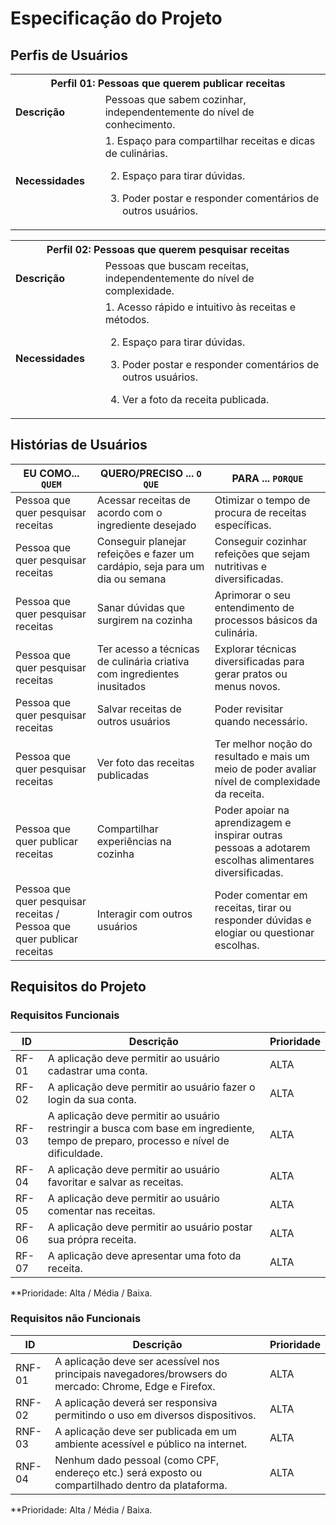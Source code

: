 # Especificação do Projeto

## Perfis de Usuários

<table>
<tbody>
<tr align=center>
<th colspan="2">Perfil 01: Pessoas que querem publicar receitas </th>
</tr> 
<tr>
<td width="150px"><b>Descrição</b></td>
<td width="600px">Pessoas que sabem cozinhar, independentemente do nível de conhecimento.</td>
</tr>
<tr>
<td><b>Necessidades</b></td>
<td>1. Espaço para compartilhar receitas e dicas de culinárias. 

2. Espaço para tirar dúvidas. 

3. Poder postar e responder comentários de outros usuários.</td>
</tr> 
</tbody>
</table>

<table>
<tbody>
<tr align=center>
<th colspan="2">Perfil 02: Pessoas que querem pesquisar receitas </th>
</tr> 
<tr>
<td width="150px"><b>Descrição</b></td>
<td width="600px">Pessoas que buscam receitas, independentemente do nível de complexidade. </td>
</tr>
<tr>
<td><b>Necessidades</b></td>
<td>1. Acesso rápido e intuitivo às receitas e métodos. 

 2. Espaço para tirar dúvidas. 

 3. Poder postar e responder comentários de outros usuários. 

 4. Ver a foto da receita publicada.</td>
</tr> 
</tbody>
</table>

## Histórias de Usuários

|EU COMO... `QUEM`   | QUERO/PRECISO ... `O QUE` |PARA ... `PORQUE`                 |
|--------------------|---------------------------|----------------------------------|
| Pessoa que quer pesquisar receitas                | Acessar receitas de acordo com o ingrediente desejado                        | Otimizar o tempo de procura de receitas específicas.                               |
| Pessoa que quer pesquisar receitas                 | Conseguir planejar refeições e fazer um cardápio, seja para um dia ou semana                        | Conseguir cozinhar refeições que sejam nutritivas e diversificadas.                              |
| Pessoa que quer pesquisar receitas                 | Sanar dúvidas que surgirem na cozinha                        | Aprimorar o seu entendimento de processos básicos da culinária.                               |
| Pessoa que quer pesquisar receitas                 | Ter acesso a técnicas de culinária criativa com ingredientes inusitados                        | Explorar técnicas diversificadas para gerar pratos ou menus novos.                               |
| Pessoa que quer pesquisar receitas                 | Salvar receitas de outros usuários                        | Poder revisitar quando necessário.                               |
| Pessoa que quer pesquisar receitas                 | Ver foto das receitas publicadas                        | Ter melhor noção do resultado e mais um meio de poder avaliar nível de complexidade da receita.                               |
| Pessoa que quer publicar receitas                 | Compartilhar experiências na cozinha                        | Poder apoiar na aprendizagem e inspirar outras pessoas a adotarem escolhas alimentares diversificadas.                               |
| Pessoa que quer pesquisar receitas / Pessoa que quer publicar receitas               | Interagir com outros usuários                       | Poder comentar em receitas, tirar ou responder dúvidas e elogiar ou questionar escolhas.                     |


## Requisitos do Projeto


### Requisitos Funcionais


|ID    | Descrição                | Prioridade |
|-------|---------------------------------|----|
| RF-01 |  A aplicação deve permitir ao usuário cadastrar uma conta.                     | ALTA   | 
| RF-02 |  A aplicação deve permitir ao usuário fazer o login da sua conta.                      | ALTA  |
| RF-03 |  A aplicação deve permitir ao usuário restringir a busca com base em ingrediente, tempo de preparo, processo e nível de dificuldade.                    | ALTA  |
| RF-04 |  A aplicação deve permitir ao usuário favoritar e salvar as receitas.                     | ALTA  |
| RF-05 |  A aplicação deve permitir ao usuário comentar nas receitas.                    | ALTA  |
| RF-06 |  A aplicação deve permitir ao usuário postar sua própra receita.                    | ALTA 
| RF-07 |  A aplicação deve apresentar uma foto da receita.                   | ALTA |
 
**Prioridade: Alta / Média / Baixa. 

### Requisitos não Funcionais


|ID      | Descrição               |Prioridade |
|--------|-------------------------|----|
| RNF-01 |   A aplicação deve ser acessível nos principais navegadores/browsers do mercado: Chrome, Edge e Firefox.                    | ALTA |
| RNF-02  |  A aplicação deverá ser responsiva permitindo o uso em diversos dispositivos.                     | ALTA |
| RNF-03 |  A aplicação deve ser publicada em um ambiente acessível e público na internet.                   | ALTA |
| RNF-04 |  Nenhum dado pessoal (como CPF, endereço etc.) será exposto ou compartilhado dentro da plataforma.                    | ALTA |

**Prioridade: Alta / Média / Baixa. 

